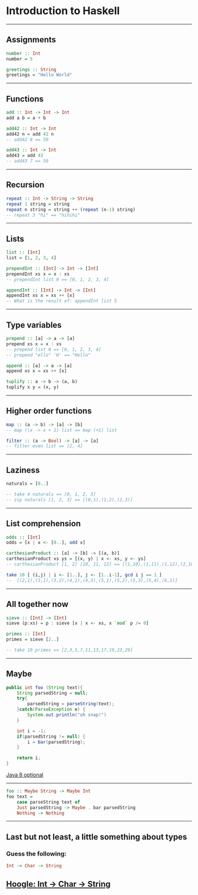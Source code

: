 # Introduction to Haskell


---
## Assignments

```haskell
number :: Int
number = 5

greetings :: String
greetings = "Hello World"
```

---
## Functions

```haskell
add :: Int -> Int -> Int
add a b = a + b

add42 :: Int -> Int
add42 n = add 42 n
-- add42 8 == 50

add43 :: Int -> Int
add43 = add 43
-- add43 7 == 50
```

---
## Recursion

```haskell
repeat :: Int -> String -> String
repeat 1 string = string
repeat n string = string ++ (repeat (n-1) string)
-- repeat 3 "hi" == "hihihi"
```

---
## Lists

```haskell
list :: [Int]
list = [1, 2, 3, 4]

prependInt :: [Int] -> Int -> [Int]
prependInt xs x = x : xs
-- prependInt list 0 == [0, 1, 2, 3, 4]

appendInt :: [Int] -> Int -> [Int]
appendInt xs x = xs ++ [x]
-- What is the result of: appendInt list 5
```

---
## Type variables

```haskell
prepend :: [a] -> a -> [a]
prepend xs x = x : xs
-- prepend list 0 == [0, 1, 2, 3, 4]
-- prepend "ello" 'H' == "Hello"

append :: [a] -> a -> [a]
append xs x = xs ++ [x]

tuplify :: a -> b -> (a, b)
tuplify x y = (x, y)
```

---


## Higher order functions
```haskell
map :: (a -> b) -> [a] -> [b]
-- map (\x -> x + 1) list == map (+1) list

filter :: (a -> Bool) -> [a] -> [a]
-- filter even list == [2, 4]
```

---


## Laziness
```haskell
naturals = [0..]

-- take 4 naturals == [0, 1, 2, 3]
-- zip naturals [1, 2, 3] == [(0,1),(1,2),(2,3)]
```

---


## List comprehension
```haskell
odds :: [Int]
odds = [x | x <- [0..], odd x]

carthesianProduct :: [a] -> [b] -> [(a, b)]
carthesianProduct xs ys = [(x, y) | x <- xs, y <- ys]
-- carthesianProduct [1, 2] [10, 11, 12] == [(1,10),(1,11),(1,12),(2,10),(2,11),(2,12)]

take 10 [ (i,j) | i <- [1..], j <- [1..i-1], gcd i j == 1 ]
--  [(2,1),(3,1),(3,2),(4,1),(4,3),(5,1),(5,2),(5,3),(5,4),(6,1)]

```


---
## All together now
```haskell
sieve :: [Int] -> [Int]
sieve (p:xs) = p : sieve [x | x <- xs, x `mod` p /= 0]

primes :: [Int]
primes = sieve [2..]

-- take 10 primes == [2,3,5,7,11,13,17,19,23,29]
```

---
## Maybe

```java
public int foo (String text){
	String parsedString = null;
	try{
		parsedString = parseString(text);
	}catch(ParseException e) {
		System.out.println("oh snap!")
	}

	int i = -1;
	if(parsedString != null) {
		i = bar(parsedString);
	}

	return i;
}

```
[Java 8 optional](http://www.oracle.com/technetwork/articles/java/java8-optional-2175753.html)


---
```haskell
foo :: Maybe String -> Maybe Int
foo text = 
	case parseString text of 
	Just parsedString -> Maybe . bar parsedString
	Nothing -> Nothing

```

---
## Last but not least, a little something about types

### Guess the following:

```haskell
Int -> Char -> String
```

[Hoogle: Int -> Char -> String](https://www.haskell.org/hoogle/?hoogle=Int+-%3E+Char+-%3E+String+-quickcheck)
---




